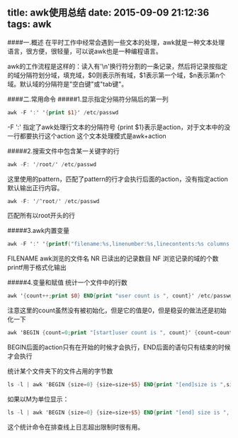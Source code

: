 title: awk使用总结
date: 2015-09-09 21:12:36
tags: awk
---
####一.概述
在平时工作中经常会遇到一些文本的处理，awk就是一种文本处理语言，很方便，很轻量，可以说awk也是一种编程语言。

awk的工作流程是这样的：读入有'\n'换行符分割的一条记录，然后将记录按指定的域分隔符划分域，填充域，\$0则表示所有域，\$1表示第一个域，\$n表示第n个域。默认域的分隔符是"空白键"或"tab键"。
<!-- more -->

####二.常用命令
#####1.显示指定分隔符分隔后的第一列
```awk
awk -F ':' '{print $1}' /etc/passwd
```
-F ':' 指定了awk处理行文本的分隔符号
{print $1}表示是action，对于文本中的没一行都要执行这个action
这个文本处理模式是awk+action

#####2.搜索文件中包含某一关键字的行
```awk
awk -F: '/root/' /etc/passwd
```
这里使用的pattern，匹配了pattern的行才会执行后面的action，没有指定action默认输出正行内容。
```awk
awk -F: '/^root/' /etc/passwd
```
匹配所有以root开头的行

#####3.awk内置变量
```awk
awk -F ':' '{printf("filename:%s,linenumber:%s,linecontents:%s columns:%s\n",FILENAME,NR,NF,$0)}' /etc/passwd
```
FILENAME awk浏览的文件名
NR 已读出的记录数目
NF 浏览记录的域的个数
printf用于格式化输出

#####4.变量和赋值
统计一个文件中的行数
```awk
awk '{count++;print $0} END{print "user count is ", count}' /etc/passwd 
```
注意这里的count虽然没有被初始化，但是它的值是0，但是稳妥的做法还是初始化一下
```awk
awk 'BEGIN {count=0;print "[start]user count is ", count}' {count=count+1;print $0} END {print "[end] user count is ", count}' /etc/passwd
```
BEGIN后面的action只有在开始的时候才会执行，END后面的语句只有结束的时候才会执行

统计某个文件夹下的文件占用的字节数
```awk
ls -l | awk 'BEGIN {size=0} {size=size+$5} END{print "[end]size is ",size}'
```

如果以M为单位显示：
```awk
ls -l | awk 'BEGIN {size=0} {size=size+$5} END{print "[end] size is ", size/1024/1024, "M"}'
```
这个统计命令在排查线上日志超出限制时很有用。